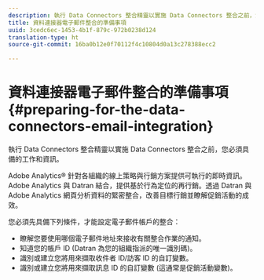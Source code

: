 ```yaml
---
description: 執行 Data Connectors 整合精靈以實施 Data Connectors 整合之前，您必須具備的工作和資訊。
title: 資料連接器電子郵件整合的準備事項
uuid: 3cedc6ec-1453-4b1f-879c-972b0238d124
translation-type: ht
source-git-commit: 16ba0b12e0f70112f4c10804d0a13c278388ecc2

---
```



# 資料連接器電子郵件整合的準備事項{#preparing-for-the-data-connectors-email-integration}

執行 Data Connectors 整合精靈以實施 Data Connectors 整合之前，您必須具備的工作和資訊。

Adobe Analytics® 針對各組織的線上策略與行銷方案提供可執行的即時資訊。Adobe Analytics 與 Datran 結合，提供基於行為定位的再行銷。透過 Datran 與 Adobe Analytics 網頁分析資料的緊密整合，改善目標行銷並瞭解促銷活動的成效。

您必須先具備下列條件，才能設定電子郵件帳戶的整合：

* 瞭解您要使用哪個電子郵件地址來接收有關整合作業的通知。
* 知道您的帳戶 ID (Datran 為您的組織指派的唯一識別碼)。
* 識別或建立您將用來擷取收件者 ID/訪客 ID 的自訂變數。
* 識別或建立您將用來擷取訊息 ID 的自訂變數 (這通常是促銷活動變數)。

